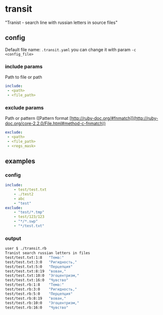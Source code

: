 transit
=======
"Tranist - search line with russian letters in source files"

config
------
Default file name: `.transit.yaml`
you can change it with param `-c <config_file>`


### include params
Path to file or path
```yaml
include:
 - <path>
 - <file_path>
```

### exclude params
Path or pattern
([Pattern format [http://ruby-doc.org/#fnmatch]](http://ruby-doc.org/core-2.2.0/File.html#method-c-fnmatch))
```yaml
exclude:
 - <path>
 - <file_path>
 - <regs_mask>
```

examples
--------------
### config
```yaml
include:
    - test/test.txt
    - ./test2
    - abc
    - "test"
exclude:
    - "test/*.tmp"
    - test/123/123
    - "*/*.swp"
    - "*/test.txt"
```
### output
```sh
user $ ./transit.rb
Tranist search russian letters in files
test/test.txt:1:8 	"Тема:"
test/test.txt:3:0 	"Ригидность,"
test/test.txt:5:0 	"Перцепция"
test/test.txt:8:19 	"вован,"
test/test.txt:10:0 	"Эгоцентризм,"
test/test.txt:16:0 	"Чувство"
test/test.rb:1:8 	"Тема:"
test/test.rb:3:0 	"Ригидность,"
test/test.rb:5:0 	"Перцепция"
test/test.rb:8:19 	"вован,"
test/test.rb:10:0 	"Эгоцентризм,"
test/test.rb:16:0 	"Чувство"
```
